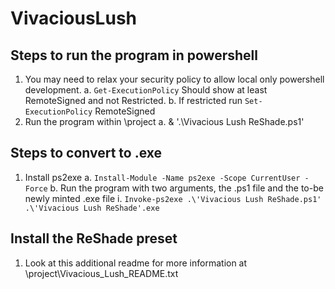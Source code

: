 # VivaciousLush

## Steps to run the program in powershell

1. You may need to relax your security policy to allow local only powershell development.
	a. `Get-ExecutionPolicy` Should show at least RemoteSigned and not Restricted.
	b. If restricted run `Set-ExecutionPolicy` RemoteSigned
2. Run the program within \project
	a. & '.\Vivacious Lush ReShade.ps1'
	
## Steps to convert to .exe
1. Install ps2exe
	a. `Install-Module -Name ps2exe -Scope CurrentUser -Force`
	b. Run the program with two arguments, the .ps1 file and the to-be newly minted .exe file
		i. `Invoke-ps2exe .\'Vivacious Lush ReShade.ps1' .\'Vivacious Lush ReShade'.exe`
		
## Install the ReShade preset
1. Look at this additional readme for more information at \project\Vivacious_Lush_README.txt